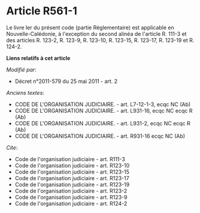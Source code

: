 # Article R561-1

Le livre Ier du présent code (partie Réglementaire) est applicable en Nouvelle-Calédonie, à l'exception du second alinéa de
l'article R. 111-3 et des articles R. 123-2, R. 123-9, R. 123-10, R. 123-15, R. 123-17, R. 123-19            et R. 124-2.

**Liens relatifs à cet article**

_Modifié par_:

  - Décret n°2011-579 du 25 mai 2011 - art. 2

_Anciens textes_:

  - CODE DE L'ORGANISATION JUDICIAIRE. - art. L7-12-1-3, ecqc NC (Ab)
  - CODE DE L'ORGANISATION JUDICIAIRE. - art. L931-16, ecqc NC ecqc R (Ab)
  - CODE DE L'ORGANISATION JUDICIAIRE. - art. L931-2, ecqc NC ecqc R (Ab)
  - CODE DE L'ORGANISATION JUDICIAIRE. - art. R931-16 ecqc NC (Ab)

_Cite_:

  - Code de l'organisation judiciaire - art. R111-3
  - Code de l'organisation judiciaire - art. R123-10
  - Code de l'organisation judiciaire - art. R123-15
  - Code de l'organisation judiciaire - art. R123-17
  - Code de l'organisation judiciaire - art. R123-19
  - Code de l'organisation judiciaire - art. R123-2
  - Code de l'organisation judiciaire - art. R123-9
  - Code de l'organisation judiciaire - art. R124-2
